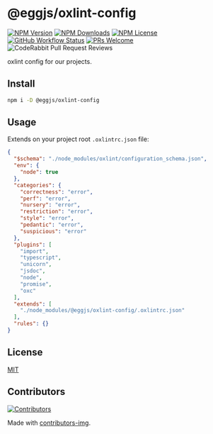 # @eggjs/oxlint-config

[![NPM Version](https://img.shields.io/npm/v/@eggjs/oxlint-config)](https://www.npmjs.com/package/@eggjs/oxlint-config)
[![NPM Downloads](https://img.shields.io/npm/dm/@eggjs/oxlint-config)](https://www.npmjs.com/package/@eggjs/oxlint-config)
[![NPM License](https://img.shields.io/npm/l/@eggjs/oxlint-config)](https://github.com/eggjs/oxlint-config/blob/master/LICENSE)
[![GitHub Workflow Status](https://img.shields.io/github/actions/workflow/status/eggjs/oxlint-config/ci.yml?branch=master)](https://github.com/eggjs/oxlint-config/actions/workflows/ci.yml?query=branch%3Amaster)
[![PRs Welcome](https://img.shields.io/badge/PRs-welcome-brightgreen.svg?style=flat-square)](https://makeapullrequest.com)
![CodeRabbit Pull Request Reviews](https://img.shields.io/coderabbit/prs/github/eggjs/oxlint-config)

oxlint config for our projects.

## Install

```bash
npm i -D @eggjs/oxlint-config
```

## Usage

Extends on your project root `.oxlintrc.json` file:

```json
{
  "$schema": "./node_modules/oxlint/configuration_schema.json",
  "env": {
    "node": true
  },
  "categories": {
    "correctness": "error",
    "perf": "error",
    "nursery": "error",
    "restriction": "error",
    "style": "error",
    "pedantic": "error",
    "suspicious": "error"
  },
  "plugins": [
    "import",
    "typescript",
    "unicorn",
    "jsdoc",
    "node",
    "promise",
    "oxc"
  ],
  "extends": [
    "./node_modules/@eggjs/oxlint-config/.oxlintrc.json"
  ],
  "rules": {}
}
```

## License

[MIT](./LICENSE)

## Contributors

[![Contributors](https://contrib.rocks/image?repo=eggjs/oxlint-config)](https://github.com/eggjs/oxlint-config/graphs/contributors)

Made with [contributors-img](https://contrib.rocks).
